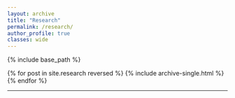 ```yaml
---
layout: archive
title: "Research"
permalink: /research/
author_profile: true
classes: wide
---
```


{% include base_path %}

{% for post in site.research reversed %}
  {% include archive-single.html %}
{% endfor %}

------------
